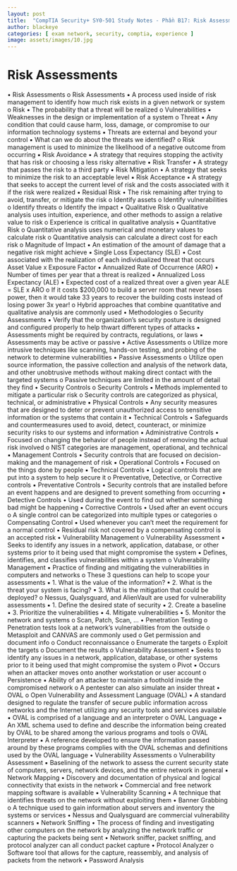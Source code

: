 ```yaml
---
layout: post
title:  "CompTIA Security+ SY0-501 Study Notes - Phần B17: Risk Assessments"
author: blackeye
categories: [ exam network, security, comptia, experience ]
image: assets/images/10.jpg
---
```


# Risk Assessments
• Risk Assessments
o Risk Assessments
▪ A process used inside of risk management to identify how much risk
exists in a given network or system
o Risk
▪ The probability that a threat will be realized
o Vulnerabilities
▪ Weaknesses in the design or implementation of a system
o Threat
▪ Any condition that could cause harm, loss, damage, or compromise to
our information technology systems
▪ Threats are external and beyond your control
▪ What can we do about the threats we identified?
o Risk management is used to minimize the likelihood of a negative outcome
from occurring
▪ Risk Avoidance
• A strategy that requires stopping the activity that has risk or
choosing a less risky alternative
▪ Risk Transfer
• A strategy that passes the risk to a third party
▪ Risk Mitigation
• A strategy that seeks to minimize the risk to an acceptable level
▪ Risk Acceptance
• A strategy that seeks to accept the current level of risk and the
costs associated with it if the risk were realized
▪ Residual Risk
• The risk remaining after trying to avoid, transfer, or mitigate the
risk
o Identify assets
o Identify vulnerabilities
o Identify threats
o Identify the impact
• Qualitative Risk
o Qualitative analysis uses intuition, experience, and other methods to assign a
relative value to risk
o Experience is critical in qualitative analysis
• Quantitative Risk
o Quantitative analysis uses numerical and monetary values to calculate risk
o Quantitative analysis can calculate a direct cost for each risk
o Magnitude of Impact
▪ An estimation of the amount of damage that a negative risk might
achieve
▪ Single Loss Expectancy (SLE)
• Cost associated with the realization of each individualized threat
that occurs
Asset Value x Exposure Factor
▪ Annualized Rate of Occurrence (ARO)
• Number of times per year that a threat is realized
▪ Annualized Loss Expectancy (ALE)
• Expected cost of a realized threat over a given year
ALE = SLE x ARO
o If it costs $200,000 to build a server room that never loses power, then it
would take 33 years to recover the building costs instead of losing power 3x
year!
o Hybrid approaches that combine quantitative and qualitative analysis are
commonly used
• Methodologies
o Security Assessments
▪ Verify that the organization’s security posture is designed and configured
properly to help thwart different types of attacks
▪ Assessments might be required by contracts, regulations, or laws
▪ Assessments may be active or passive
• Active Assessments
o Utilize more intrusive techniques like scanning, hands-on
testing, and probing of the network to determine
vulnerabilities
• Passive Assessments
o Utilize open source information, the passive collection and
analysis of the network data, and other unobtrusive
methods without making direct contact with the targeted
systems
o Passive techniques are limited in the amount of detail they
find
• Security Controls
o Security Controls
▪ Methods implemented to mitigate a particular risk
o Security controls are categorized as physical, technical, or administrative
▪ Physical Controls
• Any security measures that are designed to deter or prevent
unauthorized access to sensitive information or the systems that
contain it
▪ Technical Controls
• Safeguards and countermeasures used to avoid, detect,
counteract, or minimize security risks to our systems and
information
▪ Administrative Controls
• Focused on changing the behavior of people instead of removing
the actual risk involved
o NIST categories are management, operational, and technical
▪ Management Controls
• Security controls that are focused on decision-making and the
management of risk
▪ Operational Controls
• Focused on the things done by people
▪ Technical Controls
• Logical controls that are put into a system to help secure it
o Preventative, Detective, or Corrective controls
▪ Preventative Controls
• Security controls that are installed before an event happens and
are designed to prevent something from occurring
▪ Detective Controls
• Used during the event to find out whether something bad might
be happening
▪ Corrective Controls
• Used after an event occurs
o A single control can be categorized into multiple types or categories
o Compensating Control
▪ Used whenever you can’t meet the requirement for a normal control
▪ Residual risk not covered by a compensating control is an accepted risk
• Vulnerability Management
o Vulnerability Assessment
▪ Seeks to identify any issues in a network, application, database, or other
systems prior to it being used that might compromise the system
▪ Defines, identifies, and classifies vulnerabilities within a system
o Vulnerability Management
▪ Practice of finding and mitigating the vulnerabilities in computers and
networks
o These 3 questions can help to scope your assessments
▪ 1. What is the value of the information?
▪ 2. What is the threat your system is facing?
▪ 3. What is the mitigation that could be deployed?
o Nessus, Qualysguard, and AlienVault are used for vulnerability assessments
▪ 1. Define the desired state of security
▪ 2. Create a baseline
▪ 3. Prioritize the vulnerabilities
▪ 4. Mitigate vulnerabilities
▪ 5. Monitor the network and systems
o Scan, Patch, Scan, …
• Penetration Testing
o Penetration tests look at a network’s vulnerabilities from the outside
o Metasploit and CANVAS are commonly used
o Get permission and document info
o Conduct reconnaissance
o Enumerate the targets
o Exploit the targets
o Document the results
o Vulnerability Assessment
▪ Seeks to identify any issues in a network, application, database, or other
systems prior to it being used that might compromise the system
o Pivot
▪ Occurs when an attacker moves onto another workstation or user
account
o Persistence
▪ Ability of an attacker to maintain a foothold inside the compromised
network
o A pentester can also simulate an insider threat
• OVAL
o Open Vulnerability and Assessment Language (OVAL)
▪ A standard designed to regulate the transfer of secure public information
across networks and the Internet utilizing any security tools and services
available
▪ OVAL is comprised of a language and an interpreter
o OVAL Language
▪ An XML schema used to define and describe the information being
created by OVAL to be shared among the various programs and tools
o OVAL Interpreter
▪ A reference developed to ensure the information passed around by these
programs complies with the OVAL schemas and definitions used by the
OVAL language
• Vulnerability Assessments
o Vulnerability Assessment
▪ Baselining of the network to assess the current security state of
computers, servers, network devices, and the entire network in general
▪ Network Mapping
• Discovery and documentation of physical and logical connectivity
that exists in the network
• Commercial and free network mapping software is available
▪ Vulnerability Scanning
• A technique that identifies threats on the network without
exploiting them
• Banner Grabbing
o A technique used to gain information about servers and
inventory the systems or services
• Nessus and Qualysguard are commercial vulnerability scanners
▪ Network Sniffing
• The process of finding and investigating other computers on the
network by analyzing the network traffic or capturing the packets
being sent
• Network sniffer, packet sniffing, and protocol analyzer can all
conduct packet capture
• Protocol Analyzer
o Software tool that allows for the capture, reassembly, and
analysis of packets from the network
▪ Password Analysis